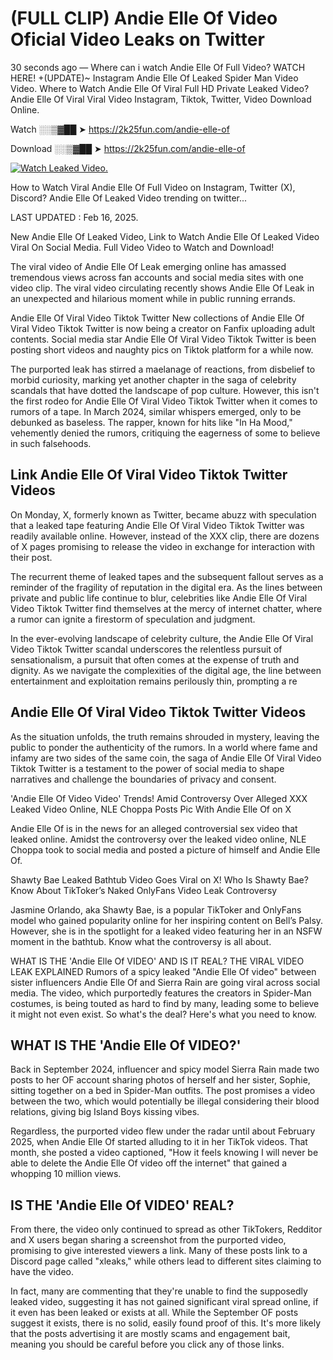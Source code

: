 # (FULL CLIP) Andie Elle Of Video Oficial Video Leaks on Twitter

30 seconds ago — Where can i watch Andie Elle Of Full Video? WATCH HERE! +(UPDATE)~ Instagram Andie Elle Of Leaked Spider Man Video Video. Where to Watch Andie Elle Of Viral Full HD Private Leaked Video? Andie Elle Of Viral Viral Video Instagram, Tiktok, Twitter, Video Download Online.

Watch ░░▒▓██ ➤ https://2k25fun.com/andie-elle-of

Download ░░▒▓██ ➤ https://2k25fun.com/andie-elle-of

[![Watch Leaked Video.](https://miro.medium.com/v2/resize:fit:828/format:webp/1*cilzJN44JGOrTw9NJCrNHA.gif "Watch Leaked Video")](https://2k25fun.com/andie-elle-of)

How to Watch Viral Andie Elle Of Full Video on Instagram, Twitter (X), Discord? Andie Elle Of Leaked Video trending on twitter...

LAST UPDATED : Feb 16, 2025.

New Andie Elle Of Leaked Video, Link to Watch Andie Elle Of Leaked Video Viral On Social Media. Full Video Video to Watch and Download!

The viral video of Andie Elle Of Leak emerging online has amassed tremendous views across fan accounts and social media sites with one video clip. The viral video circulating recently shows Andie Elle Of Leak in an unexpected and hilarious moment while in public running errands.

Andie Elle Of Viral Video Tiktok Twitter New collections of Andie Elle Of Viral Video Tiktok Twitter is now being a creator on Fanfix uploading adult contents. Social media star Andie Elle Of Viral Video Tiktok Twitter is been posting short videos and naughty pics on Tiktok platform for a while now.

The purported leak has stirred a maelanage of reactions, from disbelief to morbid curiosity, marking yet another chapter in the saga of celebrity scandals that have dotted the landscape of pop culture. However, this isn't the first rodeo for Andie Elle Of Viral Video Tiktok Twitter when it comes to rumors of a tape. In March 2024, similar whispers emerged, only to be debunked as baseless. The rapper, known for hits like "In Ha Mood," vehemently denied the rumors, critiquing the eagerness of some to believe in such falsehoods.

## Link Andie Elle Of Viral Video Tiktok Twitter Videos

On Monday, X, formerly known as Twitter, became abuzz with speculation that a leaked tape featuring Andie Elle Of Viral Video Tiktok Twitter was readily available online. However, instead of the XXX clip, there are dozens of X pages promising to release the video in exchange for interaction with their post.

The recurrent theme of leaked tapes and the subsequent fallout serves as a reminder of the fragility of reputation in the digital era. As the lines between private and public life continue to blur, celebrities like Andie Elle Of Viral Video Tiktok Twitter find themselves at the mercy of internet chatter, where a rumor can ignite a firestorm of speculation and judgment.

In the ever-evolving landscape of celebrity culture, the Andie Elle Of Viral Video Tiktok Twitter scandal underscores the relentless pursuit of sensationalism, a pursuit that often comes at the expense of truth and dignity. As we navigate the complexities of the digital age, the line between entertainment and exploitation remains perilously thin, prompting a re

##  Andie Elle Of Viral Video Tiktok Twitter Videos

As the situation unfolds, the truth remains shrouded in mystery, leaving the public to ponder the authenticity of the rumors. In a world where fame and infamy are two sides of the same coin, the saga of Andie Elle Of Viral Video Tiktok Twitter is a testament to the power of social media to shape narratives and challenge the boundaries of privacy and consent.

'Andie Elle Of Video Video' Trends! Amid Controversy Over Alleged XXX Leaked Video Online, NLE Choppa Posts Pic With Andie Elle Of on X

Andie Elle Of is in the news for an alleged controversial sex video that leaked online. Amidst the controversy over the leaked video online, NLE Choppa took to social media and posted a picture of himself and Andie Elle Of.

Shawty Bae Leaked Bathtub Video Goes Viral on X! Who Is Shawty Bae? Know About TikToker’s Naked OnlyFans Video Leak Controversy

Jasmine Orlando, aka Shawty Bae, is a popular TikToker and OnlyFans model who gained popularity online for her inspiring content on Bell’s Palsy. However, she is in the spotlight for a leaked video featuring her in an NSFW moment in the bathtub. Know what the controversy is all about.

WHAT IS THE 'Andie Elle Of VIDEO' AND IS IT REAL? THE VIRAL VIDEO LEAK EXPLAINED Rumors of a spicy leaked "Andie Elle Of video" between sister influencers Andie Elle Of and Sierra Rain are going viral across social media. The video, which purportedly features the creators in Spider-Man costumes, is being touted as hard to find by many, leading some to believe it might not even exist. So what's the deal? Here's what you need to know.

## WHAT IS THE 'Andie Elle Of VIDEO?'

Back in September 2024, influencer and spicy model Sierra Rain made two posts to her OF account sharing photos of herself and her sister, Sophie, sitting together on a bed in Spider-Man outfits. The post promises a video between the two, which would potentially be illegal considering their blood relations, giving big Island Boys kissing vibes.

Regardless, the purported video flew under the radar until about February 2025, when Andie Elle Of started alluding to it in her TikTok videos. That month, she posted a video captioned, "How it feels knowing I will never be able to delete the Andie Elle Of video off the internet" that gained a whopping 10 million views.

## IS THE 'Andie Elle Of VIDEO' REAL?

From there, the video only continued to spread as other TikTokers, Redditor and X users began sharing a screenshot from the purported video, promising to give interested viewers a link. Many of these posts link to a Discord page called "xleaks," while others lead to different sites claiming to have the video.

In fact, many are commenting that they're unable to find the supposedly leaked video, suggesting it has not gained significant viral spread online, if it even has been leaked or exists at all. While the September OF posts suggest it exists, there is no solid, easily found proof of this. It's more likely that the posts advertising it are mostly scams and engagement bait, meaning you should be careful before you click any of those links.